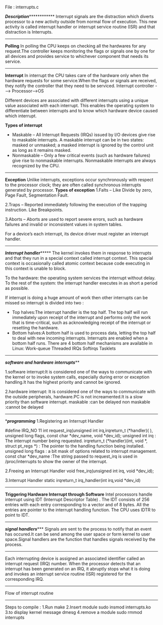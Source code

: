 File : interrupts.c

***************************Description***************************************
Interrupt signals are the distraction which diverts processor to a new activity outside from normal flow of execution. This new activity is called interrupt handler or interrupt service routine (ISR) and that distraction is Interrupts.
*********************************************************************************
**Polling** 
In polling the CPU keeps on checking all the hardwares for any request.The controller keeps monitoring the flags or signals one by one for all devices and provides service to whichever component that needs its service.
************************************************************************************
**Interrupt** 
In interrupt the CPU takes care of the hardware only when the hardware requests for some service.When the flags or signals are received, they notify the controller that they need to be serviced.
							Interrupt controller ---> Processor-->OS  	

Different devices are associated with different interrupts using a unique value associated with each interrupt. This enables the operating system to differentiate between interrupts and to know which hardware device caused which interrupt.

**Types of interrupt** 
* Maskable – All Interrupt Requests (IRQs) issued by I/O devices give rise to maskable interrupts. A maskable interrupt can be in two states: masked or unmasked; a masked interrupt is ignored by the control unit as long as it remains masked.
* Nonmaskable – Only a few critical events (such as hardware failures) give rise to nonmaskable interrupts. Nonmaskable interrupts are always recognized by the CPU.
************************************************************************************
**Exception**
Unlike interrupts, exceptions occur synchronously with respect to the processor clock; they are often called synchronous interrupts generated by processor.
**Types of exception** 
1.Falts – Like Divide by zero, Page Fault, Segmentation Fault.

2.Traps – Reported immediately following the execution of the trapping instruction. Like Breakpoints.

3.Aborts – Aborts are used to report severe errors, such as hardware failures and invalid or inconsistent values in system tables.

For a device’s each interrupt, its device driver must register an interrupt handler.
************************************************************************************

*****Interrupt handler**********
The kernel invokes them in response to interrupts and that they run in a special context called interrupt context. This special context is occasionally called atomic context because code executing in this context is unable to block.

To the hardware: the operating system services the interrupt without delay.
To the rest of the system: the interrupt handler executes in as short a period as possible.

If interrupt is doing a huge amount of work then other interrupts can be missed so interrupt is divided into two :

* Top halves:The interrupt handler is the top half. The top half will run immediately upon receipt of the interrupt and performs only the work that is time-critical, such as acknowledging receipt of the   interrupt or resetting the hardware.
* Bottom halves:A bottom half is used to process data, letting the top half to deal with new incoming interrupts. Interrupts are enabled when a bottom half runs.
There are 4 bottom half mechanisms are available in Linux:
Work-queue
Threaded IRQs
Softirqs
Tasklets
************************************************************************************
***software and hardware interrupts*****

1.software interrupt:It is considered one of the ways to communicate with the kernel or to invoke system calls, especially during error or exception handling.It has the highest priority and cannot be ignored.

2.hardware interrupt: It is considered one of the ways to communicate with the outside peripherals, hardware.PC is not increamented.It is a slow priority than software interrupt.
maskable :can be delayed 
non maskable :cannot be delayed 
************************************************************************************

**********programming********* 
1.Registering an Interrupt Handler
	
#define IRQ_NO 11
int request_irq(unsigned int irq,irqreturn_t (*handler)( ), unsigned long flags, const char *dev_name, void *dev_id);
	unsigned int irq : The interrupt number being requested.
	irqreturn_t (*handler)(int, void *, struct pt_regs *) : The pointer to the handling function being installed.
	unsigned long flags : a bit mask of options related to interrupt management.
	const char *dev_name :The string passed to request_irq is used in /proc/interrupts to show the owner of the interrupt.


2.Freeing an Interrupt Handler
	void free_irq(unsigned int irq, void *dev_id); 
           
3.Interrupt Handler
	static irqreturn_t irq_handler(int irq,void *dev_id) 

************************************************************************************ 
****Triggering Hardware Interrupt through Software****
Intel processors handle interrupt using IDT (Interrupt Descriptor Table) . The IDT consists of 256 entries with each entry corresponding to a vector and of 8 bytes. All the entries are pointer to the interrupt handling function. The CPU uses IDTR to point to IDT.
************************************************************************************
***signal handlers******
Signals are sent to the process to notify that an event has occured.It can be send among the user space or form kernel to user space.Signal handlers are the function that handles signals received by the process.  

************************************************************************************
Each interrupting device is assigned an associated identifier called an interrupt request (IRQ) number. When the processor detects that an interrupt has been generated on an IRQ, it abruptly stops what it is doing and invokes an interrupt service routine (ISR) registered for the corresponding IRQ.
************************************************************************************

Flow of interrupt routine
************************************************************************************
Steps to compile :
1.Run				make
2.Insert module			sudo insmod interrupts.ko
3.to display kernel message     dmesg
4.remove a module 		sudo rmmod interrupts
